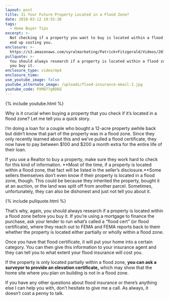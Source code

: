 ```yaml
---
layout: post
title: Is Your Future Property Located in a Flood Zone?
date: 2018-03-12 19:55:30
tags:
  - Home Buyer Tips
excerpt: >-
  Not checking if a property you want to buy is located within a flood zone can
  end up costing you.
enclosure: >-
  https://s3.amazonaws.com/vyralmarketing/Patrick+Fitzgerald/Videos/2018/March/The+VA+Loan+Guy-+Is+Your+Future+Property+Located+in+a+Flood+Zone%253F.mp4
pullquote: >-
  You should always research if a property is located within a flood zone before
  you buy it.
enclosure_type: video/mp4
enclosure_time:
use_youtube_image: false
youtube_alternate_image: /uploads/flood-insurance-email-2.jpg
youtube_code: PXM877g0D6Q
---
```


{% include youtube.html %}

Why is it crucial when buying a property that you check if it’s located in a flood zone? Let me tell you a quick story.

I’m doing a loan for a couple who bought a 12-acre property awhile back but didn’t know that part of the property was in a flood zone. Since they only recently learned about this and we’ve pulled a flood certificate, they now have to pay between $100 and $200 a month extra for the entire life of their loan.

If you use a Realtor to buy a property, make sure they work hard to check for this kind of information. **Most of the time, if a property is located within a flood zone, that fact will be listed in the seller’s disclosure.**Some sellers themselves don’t even know if their property is located in a flood zone, though. This could be because they inherited the property, bought it at an auction, or the land was split off from another parcel. Sometimes, unfortunately, they can also be dishonest and just not tell you about it.

{% include pullquote.html %}

That’s why, again, you should always research if a property is located within a flood zone before you buy it. If you’re using a mortgage to finance the purchase, ask your lender to run what’s called a “flood cert” (or flood certificate), where they reach out to FEMA and FEMA reports back to them whether the property is located either partially or wholly within a flood zone.

Once you have that flood certificate, it will put your home into a certain category. You can then give this information to your insurance agent and they can tell you to what extent your flood insurance will cost you.

If the property is only located partially within a flood zone, **you can ask a surveyor to provide an elevation certificate,** which may show that the home site where you plan on building is not in a flood zone.

If you have any other questions about flood insurance or there’s anything else I can help you with, don’t hesitate to give me a call. As always, it doesn’t cost a penny to talk.